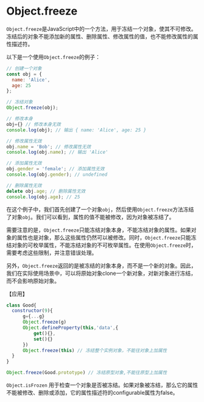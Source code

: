 
# Object.freeze

`Object.freeze`是JavaScript中的一个方法，用于冻结一个对象，使其不可修改。冻结后的对象不能添加新的属性、删除属性、修改属性的值，也不能修改属性的属性描述符。

以下是一个使用`Object.freeze`的例子：

```javascript
// 创建一个对象
const obj = {
  name: 'Alice',
  age: 25
};

// 冻结对象
Object.freeze(obj);

// 修改本身
obj={} // 修改本身无效
console.log(obj); // 输出 { name: 'Alice', age: 25 }

// 修改属性无效
obj.name = 'Bob'; // 修改属性无效
console.log(obj.name); // 输出 'Alice'

// 添加属性无效
obj.gender = 'female'; // 添加属性无效
console.log(obj.gender); // undefined

// 删除属性无效
delete obj.age; // 删除属性无效
console.log(obj.age); // 25
```

在这个例子中，我们首先创建了一个对象`obj`，然后使用`Object.freeze`方法冻结了对象`obj`。我们可以看到，属性的值不能被修改，因为对象被冻结了。

需要注意的是，`Object.freeze`只能冻结对象本身，不能冻结对象的属性。如果对象的属性也是对象，那么这些属性仍然可以被修改。同时，`Object.freeze`只能冻结对象的可枚举属性，不能冻结对象的不可枚举属性。在使用`Object.freeze`时，需要考虑这些限制，并注意错误处理。


另外，`Object.freeze`返回的是被冻结的对象本身，而不是一个新的对象。因此，我们在实际使用场景中，可以将原始对象clone一个新对象，对新对象进行冻结，而不会影响原始对象。


【应用】
```js
class Good{
  constructor(9){
      g={...g}
      Object.freeze(g)
      Object.defineProperty(this,'data',{
          get(){},
          set(){}
      })
      Object.freeze(this) // 冻结整个实例对象，不能往对象上加属性
  }
}

Object.freeze(Good.prototype) // 冻结原型对象,不能往原型上加属性
```

`Object.isFrozen` 用于检查一个对象是否被冻结。如果对象被冻结，那么它的属性不能被修改、删除或添加，它的属性描述符的configurable属性为false。